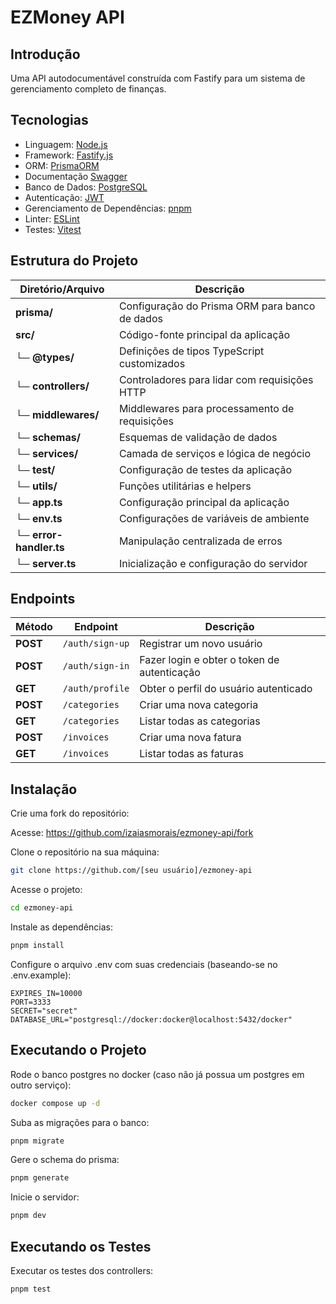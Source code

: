 # EZMoney API

## Introdução

Uma API autodocumentável construída com Fastify para um sistema de gerenciamento completo de finanças.

## Tecnologias

- Linguagem: [Node.js](https://nodejs.org)
- Framework: [Fastify.js](https://www.fastify.io)
- ORM: [PrismaORM](https://www.prisma.io)
- Documentação [Swagger](https://swagger.io/)
- Banco de Dados: [PostgreSQL](https://www.postgresql.org)
- Autenticação: [JWT](https://jwt.io)
- Gerenciamento de Dependências: [pnpm](https://pnpm.io)
- Linter: [ESLint](https://eslint.org)
- Testes: [Vitest](https://vitest.dev)

## Estrutura do Projeto

| Diretório/Arquivo       | Descrição                                      |
| ----------------------- | ---------------------------------------------- |
| **prisma/**             | Configuração do Prisma ORM para banco de dados |
| **src/**                | Código-fonte principal da aplicação            |
| └─ **@types/**          | Definições de tipos TypeScript customizados    |
| └─ **controllers/**     | Controladores para lidar com requisições HTTP  |
| └─ **middlewares/**     | Middlewares para processamento de requisições  |
| └─ **schemas/**         | Esquemas de validação de dados                 |
| └─ **services/**        | Camada de serviços e lógica de negócio         |
| └─ **test/**            | Configuração de testes da aplicação            |
| └─ **utils/**           | Funções utilitárias e helpers                  |
| └─ **app.ts**           | Configuração principal da aplicação            |
| └─ **env.ts**           | Configurações de variáveis de ambiente         |
| └─ **error-handler.ts** | Manipulação centralizada de erros              |
| └─ **server.ts**        | Inicialização e configuração do servidor       |

## Endpoints

| Método   | Endpoint        | Descrição                                   |
| -------- | --------------- | ------------------------------------------- |
| **POST** | `/auth/sign-up` | Registrar um novo usuário                   |
| **POST** | `/auth/sign-in` | Fazer login e obter o token de autenticação |
| **GET**  | `/auth/profile` | Obter o perfil do usuário autenticado       |
| **POST** | `/categories`   | Criar uma nova categoria                    |
| **GET**  | `/categories`   | Listar todas as categorias                  |
| **POST** | `/invoices`     | Criar uma nova fatura                       |
| **GET**  | `/invoices`     | Listar todas as faturas                     |

## Instalação

Crie uma fork do repositório:

Acesse: https://github.com/izaiasmorais/ezmoney-api/fork

Clone o repositório na sua máquina:

```bash
git clone https://github.com/[seu usuário]/ezmoney-api
```

Acesse o projeto:

```bash
cd ezmoney-api
```

Instale as dependências:

```bash
pnpm install
```

Configure o arquivo .env com suas credenciais (baseando-se no .env.example):

```env
EXPIRES_IN=10000
PORT=3333
SECRET="secret"
DATABASE_URL="postgresql://docker:docker@localhost:5432/docker"
```

## Executando o Projeto

Rode o banco postgres no docker (caso não já possua um postgres em outro serviço):

```bash
docker compose up -d
```

Suba as migrações para o banco:

```bash
pnpm migrate
```

Gere o schema do prisma:

```bash
pnpm generate
```

Inicie o servidor:

```bash
pnpm dev
```

## Executando os Testes

Executar os testes dos controllers:

```bash
pnpm test
```
